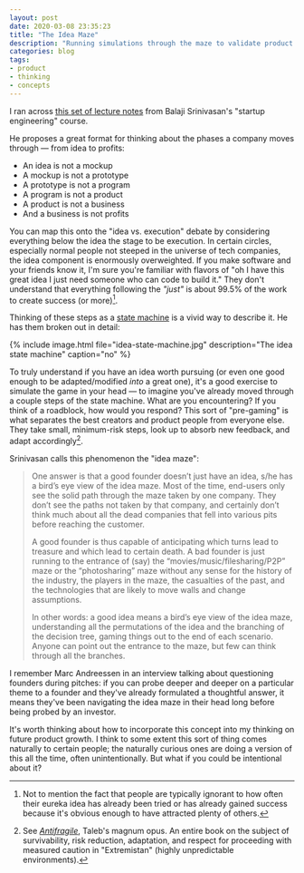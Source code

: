 ```yaml
---
layout: post
date: 2020-03-08 23:35:23
title: "The Idea Maze"
description: "Running simulations through the maze to validate product ideas."
categories: blog
tags:
- product
- thinking
- concepts
---
```


I ran across [this set of lecture notes](https://spark-public.s3.amazonaws.com/startup/lecture_slides/lecture5-market-wireframing-design.pdf "Market Wireframing Design") from Balaji Srinivasan's "startup engineering" course.

He proposes a great format for thinking about the phases a company moves through — from idea to profits:

* An idea is not a mockup
* A mockup is not a prototype
* A prototype is not a program
* A program is not a product
* A product is not a business
* And a business is not profits

You can map this onto the "idea vs. execution" debate by considering everything below the idea the stage to be execution. In certain circles, especially normal people not steeped in the universe of tech companies, the idea component is enormously overweighted. If you make software and your friends know it, I'm sure you're familiar with flavors of "oh I have this great idea I just need someone who can code to build it." They don't understand that everything following the _"just"_ is about 99.5% of the work to create success (or more)[^badideas].

Thinking of these steps as a [state machine](https://en.wikipedia.org/wiki/Finite-state_machine "State machine") is a vivid way to describe it. He has them broken out in detail:

{% include image.html file="idea-state-machine.jpg" description="The idea state machine" caption="no" %}

To truly understand if you have an idea worth pursuing (or even one good enough to be adapted/modified _into_ a great one), it's a good exercise to simulate the game in your head — to imagine you've already moved through a couple steps of the state machine. What are you encountering? If you think of a roadblock, how would you respond? This sort of "pre-gaming" is what separates the best creators and product people from everyone else. They take small, minimum-risk steps, look up to absorb new feedback, and adapt accordingly[^antifragile].

Srinivasan calls this phenomenon the "idea maze":

> One answer is that a good founder doesn’t just have an idea, s/he has a bird’s eye view of the idea maze. Most of the time, end-users only see the solid path through the maze taken by one company. They don’t see the paths not taken by that company, and certainly don’t think much about all the dead companies that fell into various pits before reaching the customer.
>
> A good founder is thus capable of anticipating which turns lead to treasure and which lead to certain death. A bad founder is just running to the entrance of (say) the “movies/music/filesharing/P2P” maze or the “photosharing” maze without any sense for the history of the industry, the players in the maze, the casualties of the past, and the technologies that are likely to move walls and change assumptions.
>
> In other words: a good idea means a bird’s eye view of the idea maze, understanding all the permutations of the idea and the branching of the decision tree, gaming things out to the end of each scenario. Anyone can point out the entrance to the maze, but few can think through all the branches.

I remember Marc Andreessen in an interview talking about questioning founders during pitches: if you can probe deeper and deeper on a particular theme to a founder and they've already formulated a thoughtful answer, it means they've been navigating the idea maze in their head long before being probed by an investor.

It's worth thinking about how to incorporate this concept into my thinking on future product growth. I think to some extent this sort of thing comes naturally to certain people; the naturally curious ones are doing a version of this all the time, often unintentionally. But what if you could be intentional about it?

[^badideas]: Not to mention the fact that people are typically ignorant to how often their eureka idea has already been tried or has already gained success because it's obvious enough to have attracted plenty of others.
[^antifragile]: See _[Antifragile](/books/taleb-antifragile/ "Antifragile")_, Taleb's magnum opus. An entire book on the subject of survivability, risk reduction, adaptation, and respect for proceeding with measured caution in "Extremistan" (highly unpredictable environments).
